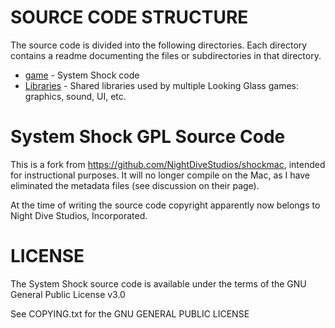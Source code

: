 SOURCE CODE STRUCTURE
=====================

The source code is divided into the following directories. Each directory contains a readme documenting
the files or subdirectories in that directory.

* [game](https://github.com/nothings/shockmac/tree/master/ShockMac/game) - System Shock code
* [Libraries](https://github.com/nothings/shockmac/tree/master/ShockMac/Libraries) - Shared libraries used by multiple Looking Glass games: graphics, sound, UI, etc.

System Shock GPL Source Code
============================

This is a fork from https://github.com/NightDiveStudios/shockmac, intended for instructional purposes.
It will no longer compile on the Mac, as I have eliminated the metadata files (see discussion
on their page).

At the time of writing the source code copyright apparently now belongs to Night Dive Studios, Incorporated.

LICENSE
=======

The System Shock source code is available under the terms of the GNU
General Public License v3.0

See COPYING.txt for the GNU GENERAL PUBLIC LICENSE
